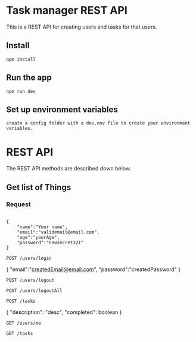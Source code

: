 # Task manager REST API

This is a REST API for creating users and tasks for that users.

## Install

    npm install

## Run the app

    npm run dev

## Set up environment variables

    create a config folder with a dev.env file to create your environment variables.

# REST API

The REST API methods are described down below.

## Get list of Things

### Request

```POST /users

{
    "name":"Your name",
    "email":"validemail@email.com",
    "age":"yourAge", 
    "password":"newsecret321"
}
```
`POST /users/login`

{
    "email":"createdEmail@email.com", 
    "password":"createdPassword"
}

`POST /users/logout`

`POST /users/logoutAll`

`POST /tasks`

{
    "description": "desc", 
    "completed": boolean
}

`GET /users/me`

`GET /tasks`

